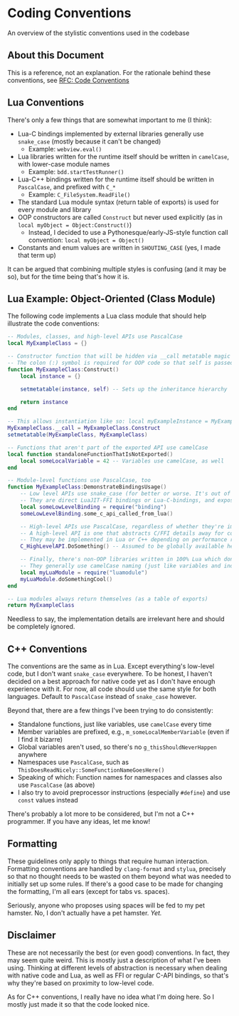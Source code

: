 # Coding Conventions

An overview of the stylistic conventions used in the codebase

## About this Document

This is a reference, not an explanation. For the rationale behind these conventions, see [RFC: Code Conventions](/docs/background-information/design/drafts/code-conventions)

## Lua Conventions

There's only a few things that are somewhat important to me (I think):

* Lua-C bindings implemented by external libraries generally use `snake_case` (mostly because it can't be changed)
  * Example: `webview.eval()`
* Lua libraries written for the runtime itself should be written in `camelCase`, with lower-case module names
  * Example: `bdd.startTestRunner()`
* Lua-C++ bindings written for the runtime itself should be written in `PascalCase`, and prefixed with `C_*`
  * Example: `C_FileSystem.ReadFile()`
* The standard Lua module syntax (return table of exports) is used for every module and library
* OOP constructors are called ``Construct`` but never used explicitly (as in ``local myObject = Object:Construct()``)
  * Instead, I decided to use a Pythonesque/early-JS-style function call convention: ``local myObject = Object()``
* Constants and enum values are written in ``SHOUTING_CASE`` (yes, I made that term up)

It can be argued that combining multiple styles is confusing (and it may be so), but for the time being that's how it is.

## Lua Example: Object-Oriented (Class Module)

The following code implements a Lua class module that should help illustrate the code conventions:

```lua title=code-conventions-example.lua
-- Modules, classes, and high-level APIs use PascalCase
local MyExampleClass = {}

-- Constructor function that will be hidden via __call metatable magic
-- The colon (:) symbol is required for OOP code so that self is passed as the first parameter
function MyExampleClass:Construct()
	local instance = {}

	setmetatable(instance, self) -- Sets up the inheritance hierarchy

	return instance
end

-- This allows instantiation like so: local myExampleInstance = MyExampleClass()
MyExampleClass.__call = MyExampleClass.Construct
setmetatable(MyExampleClass, MyExampleClass)

-- Functions that aren't part of the exported API use camelCase
local function standaloneFunctionThatIsNotExported()
	local someLocalVariable = 42 -- Variables use camelCase, as well
end

-- Module-level functions use PascalCase, too
function MyExampleClass:DemonstrateBindingsUsage()
	-- Low level APIs use snake_case (for better or worse. It's out of my hands...)
	-- They are direct LuaJIT-FFI bindings or Lua-C-bindings, and expose cdata (or userdata)
	local someLowLevelBinding = require("binding")
	someLowLevelBinding.some_c_api_called_from_lua()

	-- High-level APIs use PascalCase, regardless of whether they're implemented in Lua or C++
	-- A high-level API is one that abstracts C/FFI details away for convenience and safety
	-- They may be implemented in Lua or C++ depending on performance requirements
	C_HighLevelAPI.DoSomething() -- Assumed to be globally available here

	-- Finally, there's non-OOP libraries written in 100% Lua which don't deal with native code
	-- They generally use camelCase naming (just like variables and independent functions)
	local myLuaModule = require("luamodule")
	myLuaModule.doSomethingCool()
end

-- Lua modules always return themselves (as a table of exports)
return MyExampleClass
```

Needless to say, the implementation details are irrelevant here and should be completely ignored.

## C++ Conventions

The conventions are the same as in Lua. Except everything's low-level code, but I don't want `snake_case` everywhere. To be honest,  I haven't decided on a best approach for native code yet as I don't have enough experience with it. For now, all code should use the same style for both languages. Default to `PascalCase` instead of `snake_case` however.

Beyond that, there are a few things I've been trying to do consistently:

* Standalone functions, just like variables, use `camelCase` every time
* Member variables are prefixed, e.g., `m_someLocalMemberVariable` (even if I find it bizarre)
* Global variables aren't used, so there's no `g_thisShouldNeverHappen` anywhere
* Namespaces use `PascalCase`, such as `ThisDoesReadNicely::SomeFunctionNameGoesHere()`
* Speaking of which: Function names for namespaces and classes also use `PascalCase` (as above)
* I also try to avoid preprocessor instructions (especially ``#define``) and use ``const`` values instead

There's probably a lot more to be considered, but I'm not a C++ programmer. If you have any ideas, let me know!

## Formatting

These guidelines only apply to things that require human interaction. Formatting conventions are handled by ``clang-format`` and ``stylua``, precisely so that no thought needs to be wasted on them beyond what was needed to initially set up some rules. If there's a good case to be made for changing the formatting, I'm all ears (except for tabs vs. spaces).

Seriously, anyone who proposes using spaces will be fed to my pet hamster. No, I don't actually have a pet hamster. *Yet.*

## Disclaimer

These are not necessarily the best (or even good) conventions. In fact, they may seem quite weird. This is mostly just a description of what I've been using. Thinking at different levels of abstraction is necessary when dealing with native code and Lua, as well as FFI or regular C-API bindings, so that's why they're based on proximity to low-level code.

As for C++ conventions, I really have no idea what I'm doing here. So I mostly just made it so that the code looked nice.
